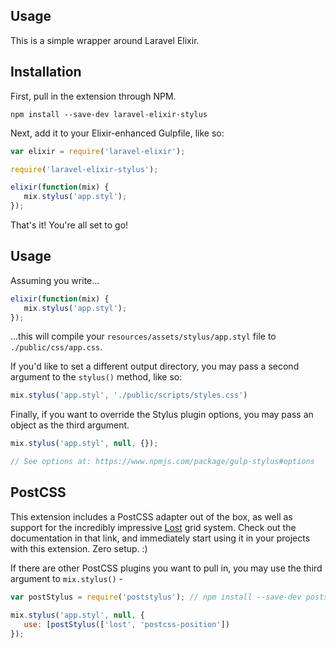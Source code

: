 ## Usage

This is a simple wrapper around Laravel Elixir. 

## Installation

First, pull in the extension through NPM.

```
npm install --save-dev laravel-elixir-stylus
```

Next, add it to your Elixir-enhanced Gulpfile, like so:

```js
var elixir = require('laravel-elixir');

require('laravel-elixir-stylus');

elixir(function(mix) {
   mix.stylus('app.styl');
});
```

That's it! You're all set to go!

## Usage

Assuming you write...

```js
elixir(function(mix) {
   mix.stylus('app.styl');
});
```

...this will compile your `resources/assets/stylus/app.styl` file to `./public/css/app.css`.

If you'd like to set a different output directory, you may pass a second argument to the `stylus()` method, like so:

```js
mix.stylus('app.styl', './public/scripts/styles.css')
```

Finally, if you want to override the Stylus plugin options, you may pass an object as the third argument.

```js
mix.stylus('app.styl', null, {});

// See options at: https://www.npmjs.com/package/gulp-stylus#options
```

## PostCSS

This extension includes a PostCSS adapter out of the box, as well as support for the incredibly impressive [Lost](https://github.com/corysimmons/lost) grid system. Check out the documentation in that link, and immediately start using it in your projects with this extension. Zero setup. :)

If there are other PostCSS plugins you want to pull in, you may use the third argument to `mix.stylus()` - 

```js
var postStylus = require('poststylus'); // npm install --save-dev poststylus

mix.stylus('app.styl', null, {
   use: [postStylus(['lost', 'postcss-position'])
});
```
